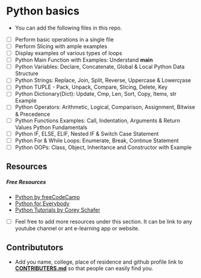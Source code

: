 # Python basics

- You can add the following files in this repo.
- [ ] Perform basic operations in a single file
- [ ] Perform Slicing with ample examples
- [ ] Display examples of various types of loops
- [ ] Python Main Function with Examples: Understand __main__
- [ ]	Python Variables: Declare, Concatenate, Global & Local
Python Data Structure
- [ ] 	Python Strings: Replace, Join, Split, Reverse, Uppercase & Lowercr̥ase
- [ ] 	Python TUPLE - Pack, Unpack, Compare, Slicing, Delete, Key
- [ ] 	Python Dictionary(Dict): Update, Cmp, Len, Sort, Copy, Items, str Example
- [ ] 	Python Operators: Arithmetic, Logical, Comparison, Assignment, Bitwise & Precedence
- [ ] 	Python Functions Examples: Call, Indentation, Arguments & Return Values
Python Fundamentals
- [ ] 	Python IF, ELSE, ELIF, Nested IF & Switch Case Statement
- [ ] 	Python For & While Loops: Enumerate, Break, Continue Statement
- [ ] 	Python OOPs: Class, Object, Inheritance and Constructor with Example

## Resources

##### Free Resources
- [Python by freeCodeCamp](https://www.youtube.com/watch?v=rfscVS0vtbw)
- [Python for Everybody](https://www.youtube.com/watch?v=8DvywoWv6fI )
- [Python Tutorials by Corey Schafer](https://www.youtube.com/watch?v=YYXdXT2l-Gg&list=PL-osiE80TeTt2d9bfVyTiXJA-UTHn6WwU)

- [ ] Feel free to add more resources under this section. It can be link to any youtube channel or ant e-learning app or website.


## Contribututors
- Add you name, college, place of residence and github profile link to **[CONTRIBUTERS.md](https://github.com/hr21/DataQuest)** so that people can easily find you.
